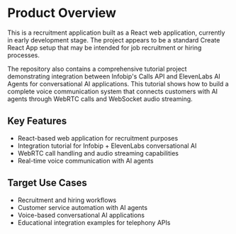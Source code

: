 # Product Overview

This is a recruitment application built as a React web application, currently in early development stage. The project appears to be a standard Create React App setup that may be intended for job recruitment or hiring processes.

The repository also contains a comprehensive tutorial project demonstrating integration between Infobip's Calls API and ElevenLabs AI Agents for conversational AI applications. This tutorial shows how to build a complete voice communication system that connects customers with AI agents through WebRTC calls and WebSocket audio streaming.

## Key Features

- React-based web application for recruitment purposes
- Integration tutorial for Infobip + ElevenLabs conversational AI
- WebRTC call handling and audio streaming capabilities
- Real-time voice communication with AI agents

## Target Use Cases

- Recruitment and hiring workflows
- Customer service automation with AI agents
- Voice-based conversational AI applications
- Educational integration examples for telephony APIs
